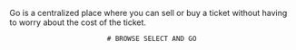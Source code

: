 Go is a centralized place where you can sell or buy  a ticket  without having to worry about the cost of the ticket.



                            # BROWSE SELECT AND GO